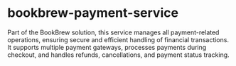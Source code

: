 # bookbrew-payment-service
Part of the BookBrew solution, this service manages all payment-related operations, ensuring secure and efficient handling of financial transactions. It supports multiple payment gateways, processes payments during checkout, and handles refunds, cancellations, and payment status tracking.
